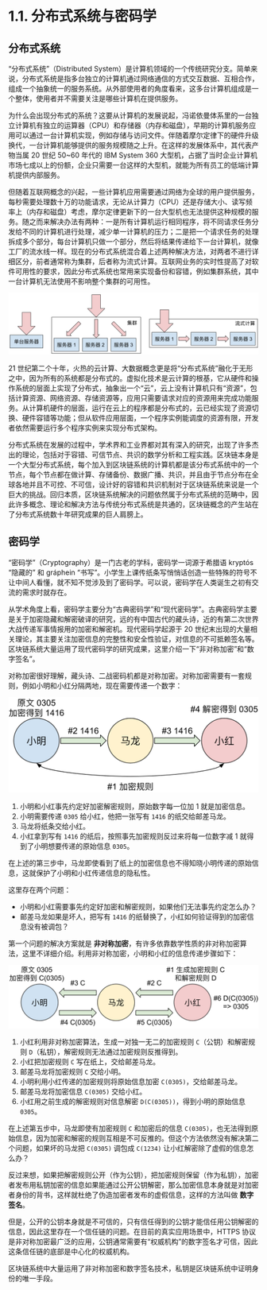 # 1.1. 分布式系统与密码学

## 分布式系统
“分布式系统”（Distributed System）是计算机领域的一个传统研究分支。简单来说，分布式系统是指多台独立的计算机通过网络通信的方式交互数据、互相合作，组成一个抽象统一的服务系统。从外部使用者的角度看来，这多台计算机组成是一个整体，使用者并不需要关注是哪些计算机在提供服务。

为什么会出现分布式的系统？这要从计算机的发展说起，冯诺依曼体系里的一台独立计算机有独立的运算器（CPU）和存储器（内存和磁盘），早期的计算机服务应用可以通过一台计算机实现，例如存储与访问文件。伴随着摩尔定律下的硬件升级换代，一台计算机能够提供的服务规模随之上升。在这样的发展体系中，其代表产物当属 20 世纪 50~60 年代的 IBM System 360 大型机，占据了当时企业计算机市场七成以上的份额，企业只需要一台这样的大型机，就能为所有员工的低端计算机提供内部服务。

但随着互联网概念的兴起，一些计算机应用需要通过网络为全球的用户提供服务，每秒需要处理数十万的功能请求，无论从计算力（CPU）还是存储大小、读写频率上（内存和磁盘）考虑，摩尔定律更新下的一台大型机也无法提供这种规模的服务。随之而来解决办法有两种：一是所有计算机运行相同程序，将不同请求任务分发给不同的计算机进行处理，减少单一计算机的压力；二是把一个请求任务的处理拆成多个部分，每台计算机只做一个部分，然后将结果传递给下一台计算机，就像工厂的流水线一样。现在的分布式系统混合着上述两种解决方法，对两者不进行详细区分，前者通常称为集群，后者称为流式计算。互联网业务的实时性提高了对软件可用性的要求，因此分布式系统也常用来实现备份和容错，例如集群系统，其中一台计算机无法使用不影响整个集群的可用性。

![分布式系统](./assets/1.1.1.png)

21 世纪第二个十年，火热的云计算、大数据概念更是将“分布式系统”融化于无形之中，因为所有的系统都是分布式的。虚拟化技术是云计算的根基，它从硬件和操作系统的层面上实现了分布式，抽象出一个“云”，云上没有计算机只有“资源”，包括计算资源、网络资源、存储资源等，应用只需要请求对应的资源用来完成功能服务。从计算机硬件的层面，运行在云上的程序都是分布式的，云已经实现了资源切换、硬件容错等功能；但从软件应用层面，一个程序实例能调度的资源有限，开发者依然需要运行多个程序实例来实现分布式架构。

分布式系统在发展的过程中，学术界和工业界都对其有深入的研究，出现了许多杰出的理论，包括对于容错、可信节点、共识的数学分析和工程实践。区块链本身是一个大型分布式系统，每个加入到区块链系统的计算机都是该分布式系统中的一个节点，每个节点都在做计算、存储备份、数据广播、共识，并且由于节点分布在全球各地并且不可控、不可信，设计好的容错和共识机制对于区块链系统来说是一个巨大的挑战。回归本质，区块链系统解决的问题依然属于分布式系统的范畴中，因此许多概念、理论和解决方法与传统分布式系统是共通的，区块链概念的产生站在了分布式系统数十年研究成果的巨人肩膀上。


## 密码学
“密码学”（Cryptography）是一门古老的学科，密码学一词源于希腊语 kryptós “隐藏的” 和 gráphein “书写”。小学生上课传纸条写悄悄话创造一些特殊的符号不让中间人看懂，就不知不觉涉及到了密码学。可以说，密码学在人类诞生之初有交流的需求时就存在。

从学术角度上看，密码学主要分为“古典密码学”和“现代密码学”。古典密码学主要是关于加密隐藏和解密破译的研究，远的有中国古代的藏头诗，近的有第二次世界大战传递军事情报用的加密和解密机。现代密码学起源于 20 世纪末出现的大量相关理论，其主要关注加密信息的完整性和安全性验证，对信息的不可抵赖签名等。区块链系统大量运用了现代密码学的研究成果，这里介绍一下“非对称加密”和“数字签名”。

对称加密很好理解，藏头诗、二战密码机都是对称加密。对称加密需要有一套规则，例如小明和小红分隔两地，现在需要传递一个数字：

![对称加密](./assets/1.1.2.png)

1. 小明和小红事先约定好加密解密规则，原始数字每一位加 1 就是加密信息。
2. 小明需要传递 `0305` 给小红，他把一张写有 `1416` 的纸交给邮差马龙。
3. 马龙将纸条交给小红。
4. 小红拿到写有 `1416` 的纸后，按照事先加密规则反过来将每一位数字减 1 就得到了小明想要传递的原始信息 `0305`。

在上述的第三步中，马龙即使看到了纸上的加密信息也不得知晓小明传递的原始信息，这就保护了小明和小红传递信息的隐私性。

这里存在两个问题：

* 小明和小红需要事先约定好加密和解密规则，如果他们无法事先约定怎么办？
* 邮差马龙如果是坏人，把写有 `1416` 的纸替换了，小红如何验证得到的加密信息没有被调包？

第一个问题的解决方案就是 **非对称加密**，有许多依靠数学性质的非对称加密算法，这里不详细介绍。利用非对称加密，小明和小红的信息传递步骤如下：

![非对称加密](./assets/1.1.3.png)

1. 小红利用非对称加密算法，生成一对独一无二的加密规则 `C`（公钥）和解密规则 `D`（私钥），解密规则无法通过加密规则反推得到。
2. 小红把加密规则 `C` 写在纸上，交给邮差马龙。
3. 邮差马龙将加密规则 `C` 交给小明。
4. 小明利用小红传递的加密规则将原始信息加密 `C(0305)`，交给邮差马龙。
5. 邮差马龙将加密信息 `C(0305)` 交给小红。
6. 小红用之前生成的解密规则对信息解密 `D(C(0305))`，得到小明的原始信息 `0305`。

在上述第五步中，马龙即使有加密规则 `C` 和加密后的信息 `C(0305)`，也无法得到原始信息，因为加密和解密的规则互相是不可反推的。但这个方法依然没有解决第二个问题，如果坏的马龙把 `C(0305)` 调包成 `C(1234)` 让小红解密除了虚假的信息怎么办？

反过来想，如果把解密规则公开（作为公钥），把加密规则保留（作为私钥），加密者发布用私钥加密的信息如果能通过公开公钥解密，那么加密信息本身就是对加密者身份的背书，这样就杜绝了伪造加密者发布的虚假信息，这样的方法叫做 **数字签名**。

但是，公开的公钥本身就是不可信的，只有信任得到的公钥才能信任用公钥解密的信息，因此这里存在一个信任链的问题。在目前的真实应用场景中，HTTPS 协议是非对称加密最广泛的应用，公钥通常需要有“权威机构”的数字签名才可信，因此这条信任链的底部是中心化的权威机构。

区块链系统中大量运用了非对称加密和数字签名技术，私钥是区块链系统中证明身份的唯一手段。
